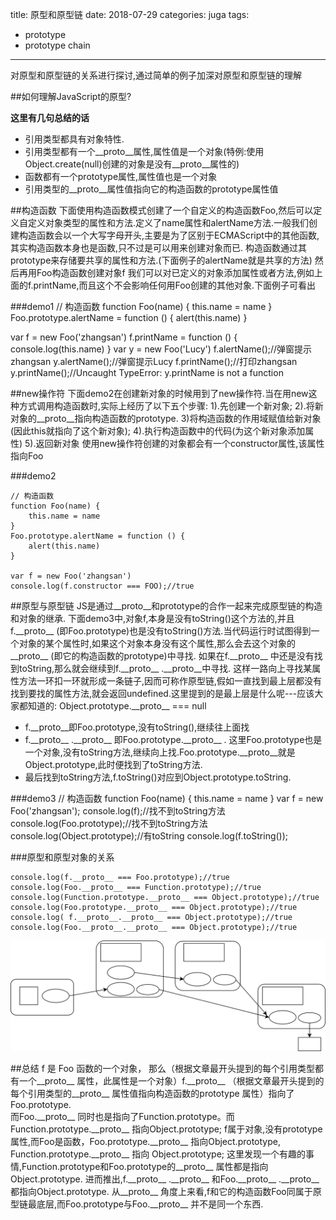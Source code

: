 title: 原型和原型链
date: 2018-07-29
categories: juga
tags:
- prototype
- prototype chain

---
对原型和原型链的关系进行探讨,通过简单的例子加深对原型和原型链的理解



##如何理解JavaScript的原型?

**这里有几句总结的话**

- 引用类型都具有对象特性.
- 引用类型都有一个\_\_proto__属性,属性值是一个对象(特例:使用Object.create(null)创建的对象是没有\_\_proto__属性的)
- 函数都有一个prototype属性,属性值也是一个对象
- 引用类型的\_\_proto__属性值指向它的构造函数的prototype属性值


##构造函数
下面使用构造函数模式创建了一个自定义的构造函数Foo,然后可以定义自定义对象类型的属性和方法.定义了name属性和alertName方法.一般我们创建构造函数会以一个大写字母开头,主要是为了区别于ECMAScript中的其他函数,其实构造函数本身也是函数,只不过是可以用来创建对象而已.
构造函数通过其prototype来存储要共享的属性和方法.(下面例子的alertName就是共享的方法)
然后再用Foo构造函数创建对象f
我们可以对已定义的对象添加属性或者方法,例如上面的f.printName,而且这个不会影响任何用Foo创建的其他对象.下面例子可看出

###demo1
// 构造函数
function Foo(name) {
    this.name = name
}
Foo.prototype.alertName = function () {
    alert(this.name)
}

var f = new Foo('zhangsan')
f.printName = function () {
    console.log(this.name)
}
var y = new  Foo('Lucy')
f.alertName();//弹窗提示zhangsan
y.alertName();//弹窗提示Lucy
f.printName();//打印zhangsan
y.printName();//Uncaught TypeError: y.printName is not a function


##new操作符
下面demo2在创建新对象的时候用到了new操作符.当在用new这种方式调用构造函数时,实际上经历了以下五个步骤:
1).先创建一个新对象;
2).将新对象的\_\_proto__指向构造函数的prototype.
3)将构造函数的作用域赋值给新对象(因此this就指向了这个新对象);
4).执行构造函数中的代码(为这个新对象添加属性)
5).返回新对象
使用new操作符创建的对象都会有一个constructor属性,该属性指向Foo

###demo2
```
// 构造函数
function Foo(name) {
    this.name = name
}
Foo.prototype.alertName = function () {
    alert(this.name)
}

var f = new Foo('zhangsan')
console.log(f.constructor === FOO);//true
```

##原型与原型链
JS是通过\_\_proto__和prototype的合作一起来完成原型链的构造和对象的继承.
下面demo3中,对象f,本身是没有toString()这个方法的,并且f.\_\_proto__ (即Foo.prototype)也是没有toString()方法.当代码运行时试图得到一个对象的某个属性时,如果这个对象本身没有这个属性,那么会去这个对象的\_\_proto__ (即它的构造函数的prototype)中寻找.
如果在f.\_\_proto__ 中还是没有找到toString,那么就会继续到f.\_\_proto__ .\_\_proto__中寻找.
这样一路向上寻找某属性方法一环扣一环就形成一条链子,因而可称作原型链,假如一直找到最上层都没有找到要找的属性方法,就会返回undefined.这里提到的是最上层是什么呢---应该大家都知道的:
Object.prototype.\_\_proto__ === null

- f.\_\_proto__即Foo.prototype,没有toString(),继续往上面找
- f.\_\_proto__ .\_\_proto__ 即Foo.prototype.\_\_proto__ . 这里Foo.prototype也是一个对象,没有toString方法,继续向上找.Foo.prototype.\_\_proto__就是Object.prototype,此时便找到了toString方法.
- 最后找到toString方法,f.toString()对应到Object.prototype.toString.

###demo3
// 构造函数
function Foo(name) {
    this.name = name
}
var f = new Foo('zhangsan');
console.log(f);//找不到toString方法
console.log(Foo.prototype);//找不到toString方法
console.log(Object.prototype);//有toString
console.log(f.toString());


###原型和原型对象的关系
```
console.log(f.__proto__ === Foo.prototype);//true
console.log(Foo.__proto__ === Function.prototype);//true
console.log(Function.prototype.__proto__ === Object.prototype);//true
console.log(Foo.prototype.__proto__ === Object.prototype);//true
console.log( f.__proto__.__proto__ === Object.prototype);//true
console.log(Foo.__proto__.__proto__ === Object.prototype);//true
```

![原型链图](https://github.com/jugaaaa/react-native_demo/blob/master/components/yxl.svg)

##总结
f 是 Foo 函数的一个对象， 那么（根据文章最开头提到的每个引用类型都有一个\_\_proto__ 属性，此属性是一个对象）f.\_\_proto__ （根据文章最开头提到的每个引用类型的\_\_proto__ 属性值指向构造函数的prototype 属性）指向了Foo.prototype.  
而Foo.\_\_proto__ 同时也是指向了Function.prototype。而Function.prototype.\_\_proto__ 指向Object.prototype;
f属于对象,没有prototype属性,而Foo是函数，Foo.prototype.\_\_proto__ 指向Object.prototype, Function.prototype.\_\_proto__ 指向 Object.prototype;
这里发现一个有趣的事情,Function.prototype和Foo.prototype的\_\_proto__ 属性都是指向Object.prototype.
进而推出,f.\_\_proto__ .\_\_proto__ 和Foo.\_\_proto__ .\_\_proto__ 都指向Object.prototype.
从\_\_proto__ 角度上来看,f和它的构造函数Foo同属于原型链最底层,而Foo.prototype与Foo.\_\_proto__ 并不是同一个东西.